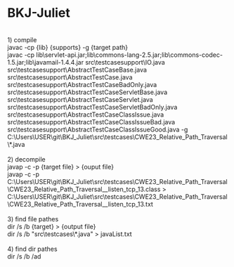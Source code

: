 # BKJ-Juliet <br>
<br>
1) compile <br>
javac -cp {lib} {supports} -g {target path} <br>
javac -cp lib\servlet-api.jar;lib\commons-lang-2.5.jar;lib\commons-codec-1.5.jar;lib\javamail-1.4.4.jar src\testcasesupport\IO.java src\testcasesupport\AbstractTestCaseBase.java src\testcasesupport\AbstractTestCase.java src\testcasesupport\AbstractTestCaseBadOnly.java src\testcasesupport\AbstractTestCaseServletBase.java src\testcasesupport\AbstractTestCaseServlet.java src\testcasesupport\AbstractTestCaseServletBadOnly.java src\testcasesupport\AbstractTestCaseClassIssue.java src\testcasesupport\AbstractTestCaseClassIssueBad.java src\testcasesupport\AbstractTestCaseClassIssueGood.java -g C:\Users\USER\git\BKJ_Juliet\src\testcases\CWE23_Relative_Path_Traversal\*.java <br>
<br>
2) decompile <br>
javap -c -p {target file} > {ouput file} <br>
javap -c -p C:\Users\USER\git\BKJ_Juliet\src\testcases\CWE23_Relative_Path_Traversal\CWE23_Relative_Path_Traversal__listen_tcp_13.class > C:\Users\USER\git\BKJ_Juliet\src\testcases\CWE23_Relative_Path_Traversal\CWE23_Relative_Path_Traversal__listen_tcp_13.txt <br>
<br>
3) find file pathes <br>
dir /s /b {target} > {output file} <br>
dir /s /b "src\testcases\*.java" > javaList.txt <br>
<br>
4) find dir pathes <br>
dir /s /b /ad

